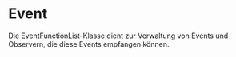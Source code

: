 # Event

Die EventFunctionList-Klasse dient zur Verwaltung von Events und Observern, die diese Events empfangen können.